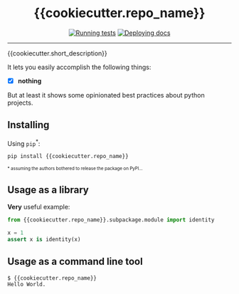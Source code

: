 <h1 align="center">{{cookiecutter.repo_name}}</h1>

<div align="center">

[![Running tests]({{cookiecutter.repo_url}}/actions/workflows/test.yml/badge.svg)]({{cookiecutter.repo_url}}/actions/workflows/test.yml)
[![Deploying docs]({{cookiecutter.repo_url}}/actions/workflows/docs.yml/badge.svg)]({{cookiecutter.repo_url}}/actions/workflows/docs.yml)

</div>

---

{{cookiecutter.short_description}}

It lets you easily accomplish the following things:

- [x] **nothing**

But at least it shows some opinionated best practices about python projects.

## Installing

Using ```pip```<sup>*</sup>:

```sh
pip install {{cookiecutter.repo_name}}
```

<sup><sup>* assuming the authors bothered to release the package on PyPI...</sup></sup>

## Usage as a library

**Very** useful example:

```python
from {{cookiecutter.repo_name}}.subpackage.module import identity

x = 1
assert x is identity(x)
```

## Usage as a command line tool

```sh
$ {{cookiecutter.repo_name}}
Hello World.
```